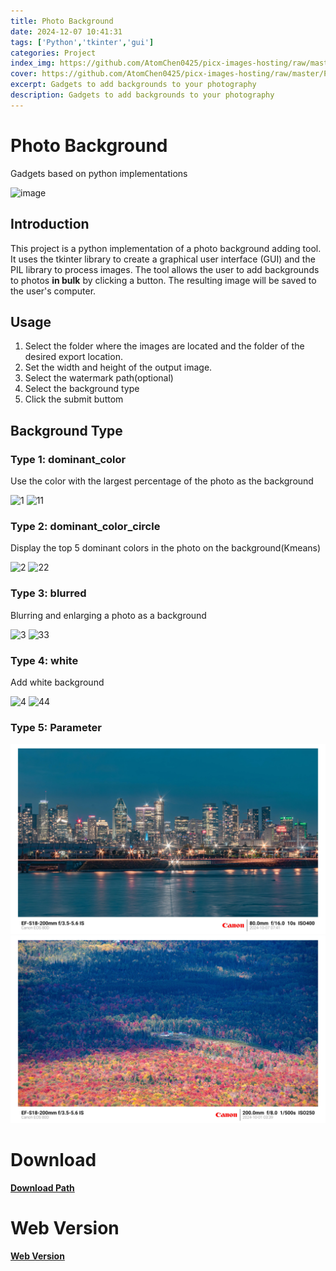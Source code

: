 ```yaml
---
title: Photo Background
date: 2024-12-07 10:41:31
tags: ['Python','tkinter','gui']
categories: Project
index_img: https://github.com/AtomChen0425/picx-images-hosting/raw/master/Project/image.7pd8e8ci3.webp
cover: https://github.com/AtomChen0425/picx-images-hosting/raw/master/Project/image.7pd8e8ci3.webp
excerpt: Gadgets to add backgrounds to your photography
description: Gadgets to add backgrounds to your photography
---
```

# Photo Background

Gadgets based on python implementations

![image](https://cdn.jsdelivr.net/gh/AtomChen0425/picx-images-hosting@master/Project/image.2vesk5waka.webp)

## Introduction

This project is a python implementation of a photo background adding tool. It uses the tkinter library to create a graphical user interface (GUI) and the PIL library to process images. The tool allows the user to add backgrounds to photos **in bulk** by clicking a button. The resulting image will be saved to the user's computer.

## Usage

1. Select the folder where the images are located and the folder of the desired export location.
2. Set the width and height of the output image.
3. Select the watermark path(optional)
4. Select the background type
5. Click the submit buttom

## Background Type

### Type 1: dominant_color

Use the color with the largest percentage of the photo as the background

![1](https://cdn.jsdelivr.net/gh/AtomChen0425/picx-images-hosting@master/Project/1.1hs9g4eo8c.webp)
![11](https://cdn.jsdelivr.net/gh/AtomChen0425/picx-images-hosting@master/Project/11.51e75xhe1a.webp)

### Type 2: dominant_color_circle

Display the top 5 dominant colors in the photo on the background(Kmeans)

![2](https://cdn.jsdelivr.net/gh/AtomChen0425/picx-images-hosting@master/Project/2.8z6kmlsenm.webp)
![22](https://cdn.jsdelivr.net/gh/AtomChen0425/picx-images-hosting@master/Project/22.1sf399twey.webp)

### Type 3: blurred

Blurring and enlarging a photo as a background

![3](https://cdn.jsdelivr.net/gh/AtomChen0425/picx-images-hosting@master/Project/3.4xul87obaz.webp)
![33](https://cdn.jsdelivr.net/gh/AtomChen0425/picx-images-hosting@master/Project/33.1e8niellk3.webp)

### Type 4: white

Add white background

![4](https://cdn.jsdelivr.net/gh/AtomChen0425/picx-images-hosting@master/Project/4.8z6kmlseo5.webp)
![44](https://cdn.jsdelivr.net/gh/AtomChen0425/picx-images-hosting@master/Project/44.4ckxlwtuzp.webp)

### Type 5: Parameter

![](https://github.com/AtomChen0425/picx-images-hosting/raw/master/Project/5.5xap1ovzb4.webp)
![](https://github.com/AtomChen0425/picx-images-hosting/raw/master/Project/55.ic6j9gtx0.webp)

# Download

[**Download Path**](https://github.com/waterkingest/Photo_background/releases)

# Web Version

[**Web Version**](https://atomchen0425.github.io/Photo_Tool/)